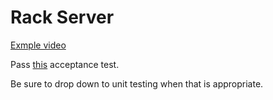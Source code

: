# Rack Server

[Exmple video](https://vimeo.com/160393637)

Pass [this](https://github.com/CodePlatoon/curriculum/blob/da4ee129441e2373d839cd8847c9460109585462/phase1/web_notes_acceptance_test.rb)
acceptance test.

Be sure to drop down to unit testing
when that is appropriate.
